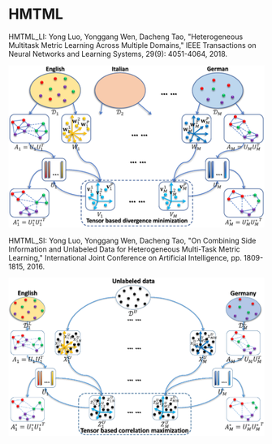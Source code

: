 # HMTML
HMTML_LI: Yong Luo, Yonggang Wen, Dacheng Tao, "Heterogeneous Multitask Metric Learning Across Multiple Domains," IEEE Transactions on Neural Networks and Learning Systems, 29(9): 4051-4064, 2018.

![image](https://github.com/yluopku/HMTML/blob/master/figures/HMTML_LI.png)

HMTML_SI: Yong Luo, Yonggang Wen, Dacheng Tao, "On Combining Side Information and Unlabeled Data for Heterogeneous Multi-Task Metric Learning," International Joint Conference on Artificial Intelligence, pp. 1809-1815, 2016.

![image](https://github.com/yluopku/HMTML/blob/master/figures/HMTML_SI.png)

